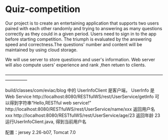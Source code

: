
# Quiz-competition
</p>
Our project is to create an entertaining application that supports two users paired with each other randomly and trying to answering as many questions correctly as they could in a given period. Users need to sign in to the app before starting competition. The triumph is evaluated by the answering speed and correctness.The questions' number and content will be maintained by using cloud storage.
<p>
</p>
We will use server to store questions and user's information. Web server will also compute users' experience and rank ,then retuen to clients.
<p>
</p>
—————————————————————————————————————————

build/classes/com/eviac/blog 中的 UserInfoClient 是客户端，
UserInfo 是Web Service 
http://localhost:8080/RESTfulWS/rest/UserService/getInfo 可以得到字符串“Hello,RESTful web service!” http://localhost:8080/RESTfulWS/rest/UserService/name/xxx 返回用户名 xxx 
http://localhost:8080/RESTfulWS/rest/UserService/age/23   返回年龄 23 
运行UserInfoClient.java, 得到当前用户名 

配置：jersey 2.26-b07, Tomcat 7.0 

